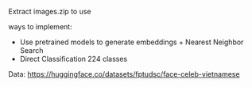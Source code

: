 Extract images.zip to use

ways to implement:
- Use pretrained models to generate embeddings + Nearest Neighbor Search
- Direct Classification 224 classes

Data: https://huggingface.co/datasets/fptudsc/face-celeb-vietnamese